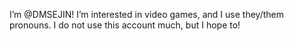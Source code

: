 I’m @DMSEJIN! 
I’m interested in video games, and I use they/them pronouns. I do not use this account much, but I hope to!
